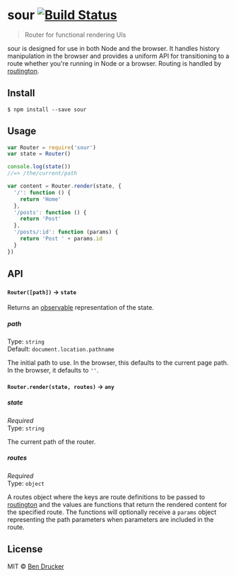 # sour [![Build Status](https://travis-ci.org/bendrucker/sour.svg?branch=master)](https://travis-ci.org/bendrucker/sour)

> Router for functional rendering UIs

sour is designed for use in both Node and the browser. It handles history manipulation in the browser and provides a uniform API for transitioning to a route whether you're running in Node or a browser. Routing is handled by [routington](https://github.com/pillarjs/routington).


## Install

```
$ npm install --save sour
```


## Usage

```js
var Router = require('sour')
var state = Router()

console.log(state())
//=> /the/current/path

var content = Router.render(state, {
  '/': function () {
    return 'Home'
  },
  '/posts': function () {
    return 'Post'
  },
  '/posts/:id': function (params) {
    return 'Post ' + params.id
  }
})
```

## API

#### `Router([path])` -> `state`

Returns an [observable](https://github.com/raynos/observ) representation of the state.

##### path

Type: `string`  
Default: `document.location.pathname`

The initial path to use. In the browser, this defaults to the current page path. In the browser, it defaults to `''`. 

#### `Router.render(state, routes)` -> `any`

##### state

*Required*  
Type: `string`

The current path of the router.

##### routes

*Required*  
Type: `object`

A routes object where the keys are route definitions to be passed to [routington](https://github.com/pillarjs/routington) and the values are functions that return the rendered content for the specified route. The functions will optionally receive a `params` object representing the path parameters when parameters are included in the route.


## License

MIT © [Ben Drucker](http://bendrucker.me)
